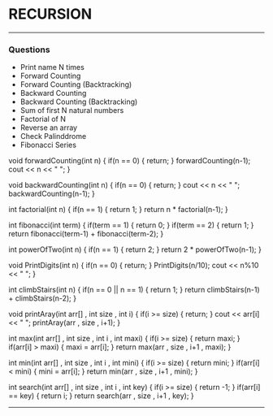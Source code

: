 # RECURSION

---

### Questions

- Print name N times
- Forward Counting
- Forward Counting (Backtracking)
- Backward Counting
- Backward Counting (Backtracking)
- Sum of first N natural numbers
- Factorial of N
- Reverse an array
- Check Palinddrome
- Fibonacci Series

  
void forwardCounting(int n)
{
    if(n == 0)
    {
        return;
    }
    forwardCounting(n-1);
    cout << n << " ";
}

void backwardCounting(int n)
{
    if(n == 0)
    {
        return;
    }
    cout << n << " ";
    backwardCounting(n-1);
}

int factorial(int n)
{
    if(n == 1)
    {
        return 1;
    }
    return n * factorial(n-1);
}

int fibonacci(int term)
{
    if(term == 1)
    {
        return 0;
    }
    if(term == 2)
    {
        return 1;
    }
    return fibonacci(term-1) + fibonacci(term-2);
}

int powerOfTwo(int n)
{
    if(n == 1)
    {
        return 2;
    }
    return 2 * powerOfTwo(n-1);
}

void PrintDigits(int n)
{
    if(n == 0)
    {
        return;
    }
    PrintDigits(n/10);
    cout << n%10 << " ";
}

int climbStairs(int n)
{
    if(n == 0 || n == 1)
    {
        return 1;
    }
    return climbStairs(n-1) + climbStairs(n-2);
}

void printAray(int arr[] , int size , int i)
{
    if(i >= size)
    {
        return;
    }
    cout << arr[i] << " ";
    printAray(arr , size , i+1);
}

int max(int arr[] , int size , int i , int maxi)
{
    if(i >= size)
    {
        return maxi;
    }
    if(arr[i] > maxi)
    {
        maxi = arr[i];
    }
    return max(arr , size , i+1 , maxi);
}

int min(int arr[] , int size , int i ,  int mini)
{
    if(i >= size)
    {
        return mini;
    }
    if(arr[i] < mini)
    {
        mini = arr[i];
    }
    return min(arr , size , i+1 , mini);
}

int search(int arr[] , int size , int i , int key)
{
    if(i >= size)
    {
        return -1;
    }
    if(arr[i] == key)
    {
        return i;
    }
    return search(arr , size , i+1 , key);
}







---
